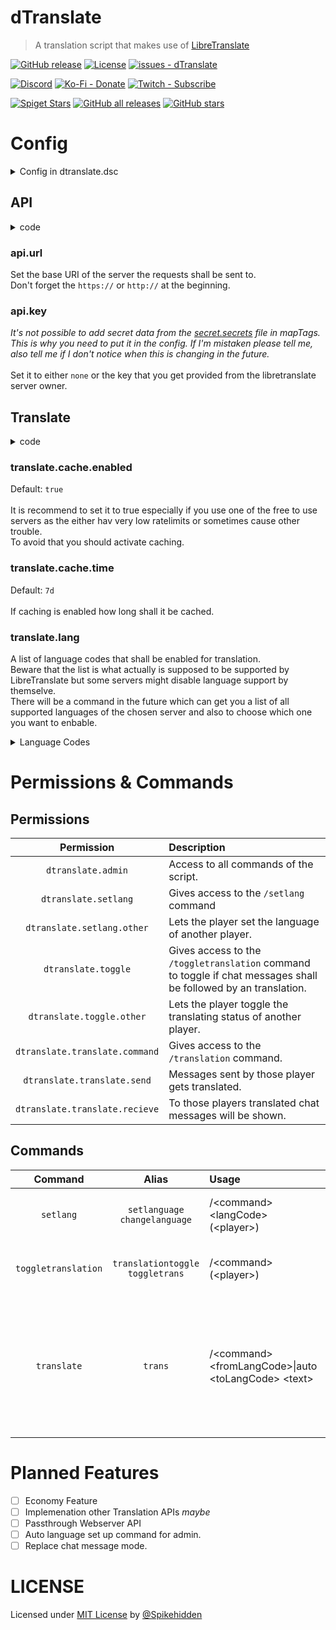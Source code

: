 # **dTranslate**
> A translation script that makes use of [LibreTranslate](https://github.com/LibreTranslate/LibreTranslate)

 <!-- ![Logo Placeholder](/Logo/logo%400%2C25x.png) -->

[![GitHub release](https://img.shields.io/github/release/Spikehidden/dTranslate?&sort=semver&color=blue)](https://github.com/Spikehidden/dTranslate/releases/)
[![License](https://img.shields.io/github/license/Spikehidden/dTranslate?logo=Creative%20commons)](#LICENSE)
[![issues - dTranslate](https://img.shields.io/github/issues/Spikehidden/dTranslate)](https://github.com/Spikehidden/dTranslate/issues)

[![Discord](https://img.shields.io/discord/731894292557201529?label=Discord&logo=Discord)](https://spikey.biz/discord)
[![Ko-Fi - Donate](https://img.shields.io/badge/Ko--Fi-Donate-FF5E5B?logo=Ko-Fi&logoColor=white&color=blue)](https://spikey.biz/kofi)
[![Twitch - Subscribe](https://img.shields.io/badge/Twitch-Subscribe-9146FF?logo=Twitch&logoColor=white)](https://spikey.biz/twitch)

[![Spiget Stars](https://img.shields.io/spiget/stars/105498?label=spigotmc.org&logo=data%3Aimage%2Fpng%3Bbase64%2CiVBORw0KGgoAAAANSUhEUgAAABAAAAAQCAYAAAAf8%2F9hAAAAmklEQVQ4jaVTORKAIAzcOD6CRt9AbWPHv%2F2Bb9CGX8RGHCQHzrgVQ5LdTQgECVbuWpA4GKjJ1NyhJ8W7H%2FcI2lbU1lwHRd1z0W0BAM6wmjFtMFyr1sVz2ETNCKU3rXjK20ugEI29KWvEAEARDICodWCpU5TDpGjM4Miy%2BLbMjQtzE7U3L7kPiUfg4ctf8bGkzEvKDHxcJA%2B%2FCS5YrDUokhVf1AAAAABJRU5ErkJggg%3D%3D&style=flat)](https://www.spigotmc.org/resources/105498/)
[![GitHub all releases](https://img.shields.io/github/downloads/Spikehidden/dTranslate/total?logo=github&style=flat)](https://github.com/spikehidden/dTranslate/releases/latest)
[![GitHub stars](https://img.shields.io/github/stars/spikehidden/dTranslate)](https://github.com/spikehidden/dTranslate/stargazers)

# **Config**

<details>
  <summary>Config in dtranslate.dsc</summary>

  ```yaml
dTranslate:
    type: data
    api:
        #- Set the base url with "http://" or "https://" but without "/" at the end.
        # Here are two possible APIs that do not need a key but have their downsites.
        # I recommend using your own liberetranslate server.
        # "libretranslate.de" has a very low ratelimit of 20!
        # url: https://libretranslate.de
        # "translate.terraprint.co" has often server errors.
        url: https://translate.terraprint.co
        # A list of other servers that can be used can be found on their GitHub: https://github.com/LibreTranslate/LibreTranslate

        #- Your API key if you need one. If none is neceserry use "none".
        key: none
        # Ratelimit is not used at the moment.
        # ratelimit: 20
    translate:
        cache:
            enabled: true
            time: 7d
        lang:
        #- Set which language shall be translated.
        # English
        - en
        # Arabic
        - ar
        # Azerbaijani
        - az
        # Chinese
        - zh
        # Czech
        - cs
        # Danish
        #- da
        # Dutch
        - nl
        # Esperanto
        - eo
        # Finnish
        - fi
        # French
        - fr
        # German
        - de
        # Greek
        - el
        # Hebrew
        - he
        # Hindi
        - hi
        # Hungarian
        - hu
        # Indonesian
        - id
        # Irish
        - ga
        # Italian
        - it
        # Japanese
        - ja
        # Korean
        - ko
        # Persian
        - fa
        # Polish
        - pl
        # Portuguese
        - pt
        # Russian
        - ru
        # Slovak
        - sk
        # Spanish
        - es
        # Swedish
        - sv
        # Turkish
        - tr
        # Ukranian
        - uk

#-- ADVANCED CONFIG --#
#- Edit the format of how Auto-Translated messages are shown.
dTranslateChatFormat:
    type: format
    format: <aqua><[name]><white><&sq>s translated<&co> <gray><[text]><reset>
```

</details>

## **API**
<details>
    <summary>code</summary>

```yml
api:
    url: https://translate.terraprint.co
    key: none
```
</details>

### **api.url**
Set the base URI of the server the requests shall be sent to.\
Don't forget the `https://` or `http://` at the beginning.

### **api.key**
*It's not possible to add secret data from the [secret.secrets](https://meta.denizenscript.com/Docs/ObjectTypes/SecretTag) file in mapTags. This is why you need to put it in the config. If I'm mistaken please tell me, also tell me if I don't notice when this is changing in the future.*\
\
Set it to either `none` or the key that you get provided from the libretranslate server owner.

## **Translate**
<details>
    <summary>code</summary>

```yml
translate:
        cache:
            enabled: true
            time: 7d
        lang:
        - en
        - ar
        - az
        - zh
        - cs
        - da
        - nl
        - eo
        - fi
        - fr
        - de
        - el
        - he
        - hi
        - hu
        - id
        - ga
        - it
        - ja
        - ko
        - fa
        - pl
        - pt
        - ru
        - sk
        - es
        - sv
        - tr
        - uk
```
</details>

### **translate.cache.enabled**
Default: `true`\
\
It is recommend to set it to true especially if you use one of the free to use servers as the either hav very low ratelimits or sometimes cause other trouble.\
To avoid that you should activate caching.

### **translate.cache.time**
Default: `7d`\
\
If caching is enabled how long shall it be cached.

### **translate.lang**
A list of language codes that shall be enabled for translation.\
Beware that the list is what actually is supposed to be supported by LibreTranslate but some servers might disable language support by themselve.\
There will be a command in the future which can get you a list of all supported languages of the chosen server and also to choose which one you want to enbable.

<details>
    <summary>Language Codes</summary>

| Language    | Code |
| :---------- | :--: |
| Arabic      | ar   |
| Azerbaijani | az   |
| Chinese     | zh   |
| Czech       | cs   |
| Danish      | da   |
| Dutch       | nl   |
| English     | en   |
| Esperanto   | eo   |
| Finnish     | fi   |
| French      | fr   |
| German      | de   |
| Greek       | el   |
| Hebrew      | he   |
| Hindi       | hi   |
| Hungarian   | hu   |
| Indonesian  | id   |
| Irish       | ga   |
| Italian     | it   |
| Japanese    | ja   |
| Korean      | ko   |
| Persian     | fa   |
| Polish      | pl   |
| Portuguese  | pt   |
| Russian     | ru   |
| Slovak      | sk   |
| Spanish     | es   |
| Swedish     | sv   |
| Turkish     | tr   |
| Ukranian    | uk   |

</details>

# Permissions & Commands

## Permissions

<!-- **`dtranslate.admin`**
Access to all commands of the script.

`dtranslate.setlang`
Gives acces to the `/setlang` command

`dtranslate.setlang.other`
Let's the player set the language of another player.

`dtranslate.toggle`
Gives acces to the `/toggletranslation` command to toggle if chat messages shall be followed by an translation.

`dtranslate.toggle.other`
Lets the player toggle the translating status of another player.

`dtranslate.translate`
Gives access to the `/translation` command. -->

| Permission                     | Description                                                                                                      |
| :----------------------------: | :--------------------------------------------------------------------------------------------------------------- |
| `dtranslate.admin`             | Access to all commands of the script.                                                                            |
| `dtranslate.setlang`           | Gives access to the `/setlang` command                                                                           |
| `dtranslate.setlang.other`     | Lets the player set the language of another player.                                                              |
| `dtranslate.toggle`            | Gives access to the `/toggletranslation` command to toggle if chat messages shall be followed by an translation. |
| `dtranslate.toggle.other`      | Lets the player toggle the translating status of another player.                                                 |
| `dtranslate.translate.command` | Gives access to the `/translation` command.                                                                      |
| `dtranslate.translate.send`    | Messages sent by those player gets translated.                                                                   |
| `dtranslate.translate.recieve` | To those players translated chat messages will be shown.                                                         |

## Commands

| Command             | Alias                                                                 | Usage                                  | Permission           | Description                 |
| :-----------------: | :-------------------------------------------------------------------: | :------------------------------------- | :------------------: | :-------------------------- |
| `setlang`           | `setlanguage` <br> `changelanguage`    | /\<command\> \<langCode\> (\<player\>) | dtranslate.setlang   | Used to set your/\<player\>'s language to \[\<langCode\>\] |
| `toggletranslation` | `translationtoggle` <br> `toggletrans` | /\<command\> (\<player\>)              | dtranslate.toggle    | Used to set your/\<player\> translation status to off/on.  |
| `translate`         | `trans` | /\<command\> \<fromLangCode\>\|auto \<toLangCode\> \<text\>           | dtranslate.translate.command | Used to translate \<text\> from \<fromLangCode\> to \<toLangCode\>. <br> Use auto instead of \<fromLangCode\> to automaticly determine the language. |

# Planned Features

- [ ] Economy Feature
- [ ] Implemenation other Translation APIs *maybe*
- [ ] Passthrough Webserver API
- [ ] Auto language set up command for admin.
- [ ] Replace chat message mode.

# **LICENSE**
Licensed under [MIT License](/LICENSE) by [@Spikehidden](https://github.com/spikehidden)
